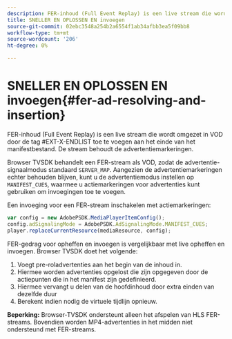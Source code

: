 ```yaml
---
description: FER-inhoud (Full Event Replay) is een live stream die wordt omgezet in VOD door de tag
title: SNELLER EN OPLOSSEN EN invoegen
source-git-commit: 02ebc3548a254b2a6554f1ab34afbb3ea5f09bb8
workflow-type: tm+mt
source-wordcount: '206'
ht-degree: 0%

---
```


# SNELLER EN OPLOSSEN EN invoegen{#fer-ad-resolving-and-insertion}

FER-inhoud (Full Event Replay) is een live stream die wordt omgezet in VOD door de tag #EXT-X-ENDLIST toe te voegen aan het einde van het manifestbestand. De stream behoudt de advertentiemarkeringen.

Browser TVSDK behandelt een FER-stream als VOD, zodat de advertentie-signaalmodus standaard `SERVER_MAP`. Aangezien de advertentiemarkeringen echter behouden blijven, kunt u de advertentiemodus instellen op `MANIFEST_CUES`, waarmee u actiemarkeringen voor advertenties kunt gebruiken om invoegingen toe te voegen.

Een invoeging voor een FER-stream inschakelen met actiemarkeringen:

```js
var config = new AdobePSDK.MediaPlayerItemConfig(); 
config.adSignalingMode = AdobePSDK.AdSignalingMode.MANIFEST_CUES; 
player.replaceCurrentResource(mediaResource, config);
```

FER-gedrag voor opheffen en invoegen is vergelijkbaar met live opheffen en invoegen. Browser TVSDK doet het volgende:

1. Voegt pre-roladvertenties aan het begin van de inhoud in.
1. Hiermee worden advertenties opgelost die zijn opgegeven door de actiepunten die in het manifest zijn gedefinieerd.
1. Hiermee vervangt u delen van de hoofdinhoud door extra einden van dezelfde duur
1. Berekent indien nodig de virtuele tijdlijn opnieuw.

**Beperking:** Browser-TVSDK ondersteunt alleen het afspelen van HLS FER-streams. Bovendien worden MP4-advertenties in het midden niet ondersteund met FER-streams.
